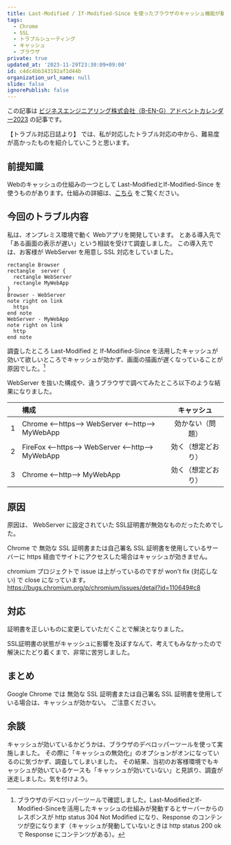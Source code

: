 ```yaml
---
title: Last-Modified / If-Modified-Since を使ったブラウザのキャッシュ機能が動作しない【トラブル対応日誌】
tags:
  - Chrome
  - SSL
  - トラブルシューティング
  - キャッシュ
  - ブラウザ
private: true
updated_at: '2023-11-29T23:30:09+09:00'
id: c4dc4bb343192af1d44b
organization_url_name: null
slide: false
ignorePublish: false
---
```


この記事は [ビジネスエンジニアリング株式会社（B-EN-G）アドベントカレンダー2023](https://qiita.com/advent-calendar/2023/b-en-g) の記事です。

【トラブル対応日誌より】 では、私が対応したトラブル対応の中から、難易度が高かったものを紹介していこうと思います。

## 前提知識
Webのキャッシュの仕組みの一つとして Last-ModifiedとIf-Modified-Since を使うものがあります。仕組みの詳細は、[こちら](https://developer.mozilla.org/ja/docs/Web/HTTP/Headers/If-Modified-Since) をご覧ください。

## 今回のトラブル内容
私は、オンプレミス環境で動く Webアプリを開発しています。
とある導入先で「ある画面の表示が遅い」という相談を受けて調査しました。
この導入先では、お客様が WebServer を用意し SSL 対応をしていました。

```plantuml
rectangle Browser
rectangle  server {
  rectangle WebServer
  rectangle MyWebApp
}
Browser - WebServer
note right on link
  https
end note
WebServer - MyWebApp
note right on link
  http
end note
```

調査したところ Last-Modified と If-Modified-Since を活用したキャッシュが効いて欲しいところでキャッシュが効かず、画面の描画が遅くなっていることが原因でした。[^1]

[^1]: ブラウザのデベロッパーツールで確認しました。Last-ModifiedとIf-Modified-Sinceを活用したキャッシュの仕組みが発動するとサーバーからのレスポンスが http status 304 Not Modified になり、Response のコンテンツが空になります（キャッシュが発動していないときは http status 200 ok で  Response にコンテンツがある）。

WebServer を抜いた構成や、違うブラウザで調べてみたところ以下のような結果になりました。

|   | 構成                                              | キャッシュ         |
|:-:|:--------------------------------------------------|:-----------------:|
| 1 | Chrome <--https-->  WebServer <--http--> MyWebApp | 効かない（問題）   |
| 2 | FireFox <--https--> WebServer <--http--> MyWebApp | 効く（想定どおり） |
| 3 | Chrome <--http-->   MyWebApp                      | 効く（想定どおり） |

## 原因
原因は、 WebServer に設定されていた SSL証明書が無効なものだったためでした。

Chrome で 無効な SSL 証明書または自己署名 SSL 証明書を使用しているサーバーに https 経由でサイトにアクセスした場合はキャッシュが効きません。

chromium プロジェクトで issue は上がっているのですが won't fix (対応しない) で close になっています。
https://bugs.chromium.org/p/chromium/issues/detail?id=110649#c8

## 対応
証明書を正しいものに変更していただくことで解決となりました。

SSL証明書の状態がキャッシュに影響を及ぼすなんて、考えてもみなかったので解決にたどり着くまで、非常に苦労しました。

## まとめ
Google Chrome では 無効な SSL 証明書または自己署名 SSL 証明書を使用している場合は、キャッシュが効かない。
ご注意ください。

## 余談
キャッシュが効いているかどうかは、ブラウザのデベロッパーツールを使って実施しました。
その際に「キャッシュの無効化」のオプションがオンになっているのに気づかず、調査してしまいました。
その結果、当初のお客様環境でもキャッシュが効いているケースも「キャッシュが効いていない」と見誤り、調査が迷走しました。気を付けよう。

